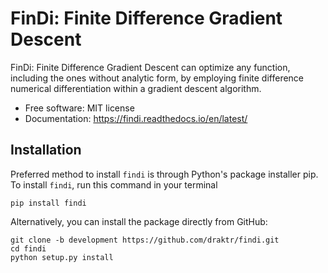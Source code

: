 # FinDi: Finite Difference Gradient Descent

FinDi: Finite Difference Gradient Descent can optimize any function, including the ones without analytic form, by employing finite difference numerical differentiation within a gradient descent algorithm.

* Free software: MIT license
* Documentation: <https://findi.readthedocs.io/en/latest/>

## Installation

Preferred method to install `findi` is through Python's package installer pip. To install `findi`, run this command in your terminal

```shell
pip install findi
```

Alternatively, you can install the package directly from GitHub:

```shell
git clone -b development https://github.com/draktr/findi.git
cd findi
python setup.py install
```
